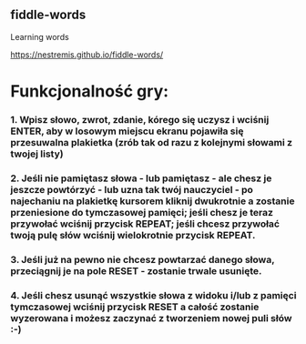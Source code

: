 ## fiddle-words
Learning words

https://nestremis.github.io/fiddle-words/

# Funkcjonalność gry:
### 1. Wpisz słowo, zwrot, zdanie, kórego się uczysz i wciśnij ENTER, aby w losowym miejscu ekranu pojawiła się przesuwalna plakietka (zrób tak od razu z kolejnymi słowami z twojej listy)
### 2. Jeśli nie pamiętasz słowa - lub pamiętasz - ale chesz je jeszcze powtórzyć - lub uzna tak twój nauczyciel - po najechaniu na plakietkę kursorem kliknij dwukrotnie a zostanie przeniesione do tymczasowej pamięci; jeśli chesz je teraz przywołać wciśnij przycisk REPEAT; jeśli chcesz przywołać twoją pulę słów wciśnij wielokrotnie przycisk REPEAT.
### 3. Jeśli już na pewno nie chcesz powtarzać danego słowa, przeciągnij je na pole RESET - zostanie trwale usunięte.
### 4. Jeśli chesz usunąć wszystkie słowa z widoku i/lub z pamięci tymczasowej wciśnij przycisk RESET a całość zostanie wyzerowana i możesz zaczynać z tworzeniem nowej puli słów :-)
